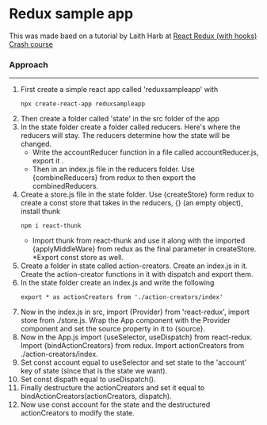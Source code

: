 # Redux sample app

This was made baed on a tutorial by Laith Harb at [React Redux (with hooks) Crash course](https://www.youtube.com/watch?v=9jULHSe41ls)

### Approach
---
1. First create a simple react app called 'reduxsampleapp' with 
    ```
    npx create-react-app reduxsampleapp
    ```
1. Then create a folder called 'state' in the src folder of the app
1. In the state folder create a folder called reducers. Here's where the reducers will stay. The reducers determine how the state will be changed.
    * Write the accountReducer function in a file called accountReducer.js, export it . 
    * Then in an index.js file in the reducers folder. Use {combineReducers} from redux to then export the combinedReducers.
1. Create a store.js file in the state folder. Use {createStore} form redux to create a const store that takes in the reducers, {} (an empty object), install thunk
    ```
    npm i react-thunk
    ```
    * Import thunk from react-thunk and use it along with the imported {applyMiddleWare} from redux as the final parameter in createStore.
    *Export const store as well.
1. Create a folder in state called action-creators. Create an index.js in it. Create the action-creator functions in it with dispatch and export them.
1. In the state folder create an index.js and write the following
    ```
    export * as actionCreators from './action-creators/index'
    ```
1. Now in the index.js in src, import {Provider} from 'react-redux', import store from ./store.js. Wrap the App component with the Provider component and set the source property in it to {source}.
1. Now in the App.js import {useSelector, useDispatch} from react-redux. Import {bindActionCreators} from redux. Import actionCreators from ./action-creators/index.
1. Set const account equal to useSelector and set state to the 'account' key of state (since that is the state we want).
1. Set const dispath equal to useDispatch().
1. Finally destructure the actionCreators and set it equal to bindActionCreators(actionCreators, dispatch).
1. Now use const account for the state and the destructured actionCreators to modify the state.



